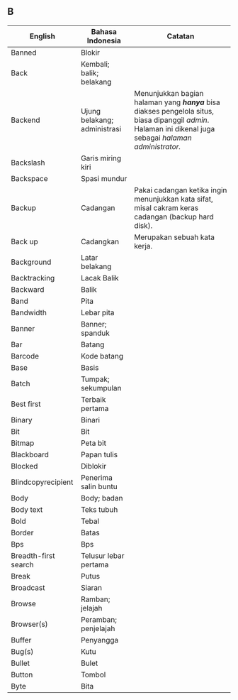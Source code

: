 ## B

| English					| Bahasa Indonesia			| Catatan				|
|---------------------------|---------------------------|-----------------------|
| Banned 					| Blokir 					| |
| Back						| Kembali; balik; belakang	| |
| Backend 					| Ujung belakang; administrasi 	| Menunjukkan bagian halaman yang **_hanya_** bisa diakses pengelola situs, biasa dipanggil *admin*. Halaman ini dikenal juga sebagai *halaman administrator.* |
| Backslash					| Garis miring kiri			| |
| Backspace					| Spasi mundur				| |
| Backup					| Cadangan					| Pakai cadangan ketika ingin menunjukkan kata sifat, misal cakram keras cadangan (backup hard disk). |
| Back up 					| Cadangkan 				| Merupakan sebuah kata kerja. |
| Background				| Latar belakang			| |
| Backtracking				| Lacak Balik 				| |
| Backward					| Balik						| |
| Band 						| Pita 						| |
| Bandwidth 				| Lebar pita 				| |
| Banner 					| Banner; spanduk 			| |
| Bar 						| Batang 					| |
| Barcode 					| Kode batang 				| |
| Base 						| Basis 					| |
| Batch 					| Tumpak; sekumpulan 		| |
| Best first 				| Terbaik pertama			| |
| Binary 					| Binari 					| |
| Bit 						| Bit 						| |
| Bitmap 					| Peta bit 					| |
| Blackboard 				| Papan tulis 				| |
| Blocked 					| Diblokir 					| |
| Blindcopyrecipient 		| Penerima salin buntu 		| |
| Body 						| Body; badan 				| |
| Body text 				| Teks tubuh 				| |
| Bold 						| Tebal 					| |
| Border 					| Batas 					| |
| Bps 						| Bps 						| |
| Breadth-first search 		| Telusur lebar pertama 	| |
| Break 					| Putus 					| |
| Broadcast 				| Siaran 					| |
| Browse 					| Ramban; jelajah 			| |
| Browser(s) 				| Peramban; penjelajah 		| |
| Buffer 					| Penyangga					| |
| Bug(s) 					| Kutu 						| |
| Bullet 					| Bulet 					| |
| Button 					| Tombol 					| |
| Byte 						| Bita 						| |